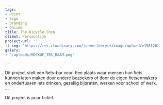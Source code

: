 ```yaml
---
tags:
- Print
- Sign
- Branding
- Online
title: The Bicycle Shop
client: Persoonlijk
project-url: ''
ft-img: "https://res.cloudinary.com/lennertderyck/image/upload/v1581282825/MOCKUP_TBS_RAAM_typgua.png"
galery:
- "/uploads/MOCKUP_TBS_RAAM.png"

---
```

Dit project stelt een fiets-bar voor. Een plaats waar mensen hun fiets kunnen laten maken door andere bezoekers of door de eigen fietsenmakers en ondertussen iets drinken, gezellig bijpraten, werken voor school of werk, ...

Dit project is puur fictief.